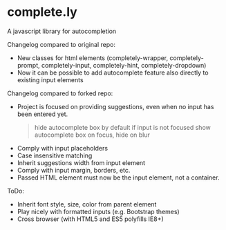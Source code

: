 complete.ly
===========

A javascript library for autocompletion

Changelog compared to original repo:
- New classes for html elements (completely-wrapper, completely-prompt, completely-input, completely-hint, completely-dropdown)
- Now it can be possible to add autocomplete feature also directly to existing input elements

Changelog compared to forked repo:
- Project is focused on providing suggestions, even when no input has been entered yet.
  > hide autocomplete box by default if input is not focused
  > show autocomplete box on focus, hide on blur
- Comply with input placeholders
- Case insensitive matching
- Inherit suggestions width from input element
- Comply with input margin, borders, etc.
- Passed HTML element must now be the input element, not a container.

ToDo:
- Inherit font style, size, color from parent element
- Play nicely with formatted inputs (e.g. Bootstrap themes)
- Cross browser (with HTML5 and ES5 polyfills IE8+)